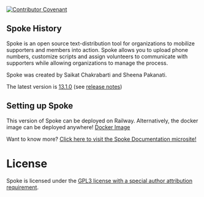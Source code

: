 [![Contributor Covenant](https://img.shields.io/badge/Contributor%20Covenant-v1.4%20adopted-ff69b4.svg)](CODE_OF_CONDUCT.md)

## Spoke History

Spoke is an open source text-distribution tool for organizations to mobilize supporters and members into action. Spoke allows you to upload phone numbers, customize scripts and assign volunteers to communicate with supporters while allowing organizations to manage the process.

Spoke was created by Saikat Chakrabarti and Sheena Pakanati.

The latest version is [13.1.0](https://github.com/StateVoicesNational/Spoke/tree/13.1.0) (see [release notes](https://github.com/StateVoicesNational/Spoke/blob/main/docs/RELEASE_NOTES.md#v1310))

## Setting up Spoke

This version of Spoke can be deployed on Railway. Alternatively, the docker image can be deployed anywhere!
[Docker Image](https://hub.docker.com/r/rar1871/spoke)

Want to know more?
[Click here to visit the Spoke Documentation microsite!](https://statevoicesnational.github.io/Spoke/)

# License

Spoke is licensed under the [GPL3 license with a special author attribution requirement](LICENSE).
